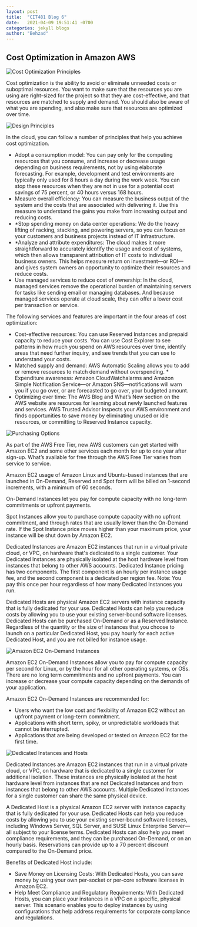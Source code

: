 ```yaml
---
layout: post
title:  "CIT481 Blog 6"
date:   2021-04-09 19:51:41 -0700
categories: jekyll blogs
author: "Behzad"
---
```


## Cost Optimization in Amazon AWS

<img src="https://raw.githubusercontent.com/behzad765/cit481/481-pages/assets/images/Cost-opt-principles.png" alt="Cost Optimization Principles">

Cost optimization is the ability to avoid or eliminate unneeded costs or suboptimal resources. You want to make sure that the resources you are using are right-sized for the project so that they are cost-effective, and that resources are matched to supply and demand. You should also be aware of what you are spending, and also make sure that resources are optimized over time.

<img src="https://raw.githubusercontent.com/behzad765/cit481/481-pages/assets/images/Design_P.png" alt="Design Principles">

In the cloud, you can follow a number of principles that help you achieve cost optimization.

* Adopt a consumption model: You can pay only for the computing resources that you consume, and increase or decrease usage depending on business requirements, not by using elaborate forecasting. For example, development and test environments are typically only used for 8 hours a day during the work week. You can stop these resources when they are not in use for a potential cost savings of 75 percent, or 40 hours versus 168 hours.
* Measure overall efficiency: You can measure the business output of the system and the costs that are associated with delivering it. Use this measure to understand the gains you make from increasing output and reducing costs.
* *Stop spending money on data center operations: We do the heavy lifting of racking, stacking, and powering servers, so you can focus on your customers and business projects instead of IT infrastructure.
* *Analyze and attribute expenditures: The cloud makes it more straightforward to accurately identify the usage and cost of systems, which then allows transparent attribution of IT costs to individual business owners. This helps measure return on investment—or ROI—and gives system owners an opportunity to optimize their resources and reduce costs.
* Use managed services to reduce cost of ownership: In the cloud, managed services remove the operational burden of maintaining servers for tasks like sending email or managing databases. And because managed services operate at cloud scale, they can offer a lower cost per transaction or service.


The following services and features are important in the four areas of cost optimization:
* Cost-effective resources: You can use Reserved Instances and prepaid capacity to reduce your costs. You can use Cost Explorer to see patterns in how much you spend on AWS resources over time, identify areas that need further inquiry, and see trends that you can use to understand your costs.
* Matched supply and demand: AWS Automatic Scaling allows you to add or remove resources to match demand without overspending. * Expenditure awareness: Amazon CloudWatchalarms and Amazon Simple Notification Service—or Amazon SNS—notifications will warn you if you go over, or are forecasted to go over, your budgeted amount.
* Optimizing over time: The AWS Blog and What’s New section on the AWS website are resources for learning about newly launched features and services. AWS Trusted Advisor inspects your AWS environment and finds opportunities to save money by eliminating unused or idle resources, or committing to Reserved Instance capacity.

<img src="https://raw.githubusercontent.com/behzad765/cit481/481-pages/assets/images/purchasing_opt.png" alt="Purchasing Options">


As part of the AWS Free Tier, new AWS customers can get started with Amazon EC2 and some other services each month for up to one year after sign-up. What’s available for free through the AWS Free Tier varies from service to service.

Amazon EC2 usage of Amazon Linux and Ubuntu-based instances that are launched in On-Demand, Reserved and Spot form will be billed on 1-second increments, with a minimum of 60 seconds.

On-Demand Instances let you pay for compute capacity with no long-term commitments or upfront payments.

Spot Instances allow you to purchase compute capacity with no upfront commitment, and through rates that are usually lower than the On-Demand rate. If the Spot Instance price moves higher than your maximum price, your instance will be shut down by Amazon EC2. 

Dedicated Instances are Amazon EC2 instances that run in a virtual private cloud, or VPC, on hardware that's dedicated to a single customer. Your Dedicated Instances are physically isolated at the host hardware level from instances that belong to other AWS accounts. Dedicated Instance pricing has two components. The first component is an hourly per instance usage fee, and the second component is a dedicated per region fee. Note: You pay this once per hour regardless of how many Dedicated Instances you run.

Dedicated Hosts are physical Amazon EC2 servers with instance capacity that is fully dedicated for your use. Dedicated Hosts can help you reduce costs by allowing you to use your existing server-bound software licenses. Dedicated Hosts can be purchased On-Demand or as a Reserved Instance. Regardless of the quantity or the size of instances that you choose to launch on a particular Dedicated Host, you pay hourly for each active Dedicated Host, and you are not billed for instance usage.

<img src="https://raw.githubusercontent.com/behzad765/cit481/481-pages/assets/images/On-Demand.png" alt="Amazon EC2 On-Demand Instances">

Amazon EC2 On-Demand Instances allow you to pay for compute capacity per second for Linux, or by the hour for all other operating systems, or OSs. There are no long term commitments and no upfront payments. You can increase or decrease your compute capacity depending on the demands of your application.

Amazon EC2 On-Demand Instances are recommended for:
* Users who want the low cost and flexibility of Amazon EC2 without an upfront payment or long-term commitment.
* Applications with short term, spiky, or unpredictable workloads that cannot be interrupted.
* Applications that are being developed or tested on Amazon EC2 for the first time.

<img src="https://raw.githubusercontent.com/behzad765/cit481/481-pages/assets/images/dedicated.png" alt="Dedicated Instances and Hosts">

Dedicated Instances are Amazon EC2 instances that run in a virtual private cloud, or VPC, on hardware that is dedicated to a single customer for additional isolation. These instances are physically isolated at the host hardware level from instances that are not Dedicated Instances and from instances that belong to other AWS accounts. Multiple Dedicated Instances for a single customer can share the same physical device.

A Dedicated Host is a physical Amazon EC2 server with instance capacity that is fully dedicated for your use. Dedicated Hosts can help you reduce costs by allowing you to use your existing server-bound software licenses, including Windows Server, SQL Server, and SUSE Linux Enterprise Server—all subject to your license terms. Dedicated Hosts can also help you meet compliance requirements, and they can be purchased On-Demand, or on an hourly basis. Reservations can provide up to a 70 percent discount compared to the On-Demand price.

Benefits of Dedicated Host include:
* Save Money on Licensing Costs: With Dedicated Hosts, you can save money by using your own per-socket or per-core software licenses in Amazon EC2.
* Help Meet Compliance and Regulatory Requirements: With Dedicated Hosts, you can place your instances in a VPC on a specific, physical server. This scenario enables you to deploy instances by using configurations that help address requirements for corporate compliance and regulations.